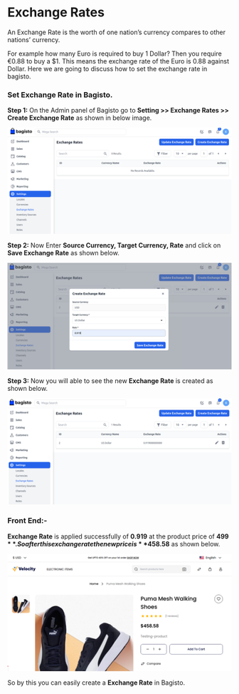 # Exchange Rates

An Exchange Rate is the worth of one nation’s currency compares to other nations’ currency.

For example how many Euro is required to buy 1 Dollar? Then you require €0.88 to buy a $1. This means the exchange rate of the Euro is 0.88 against Dollar. Here we are going to discuss how to set the exchange rate in bagisto.

### Set Exchange Rate in Bagisto.

**Step 1:** On the Admin panel of Bagisto go to **Setting >> Exchange Rates >> Create Exchange Rate** as shown in below image.

![Exchange Rate](../../assets/2.3.0/images/settings/exchangeRate.png)

**Step 2:** Now Enter **Source Currency, Target Currency, Rate** and click on **Save Exchange Rate** as shown below.

![Exchange Rate Configuration](../../assets/2.3.0/images/settings/exchangerateConfigurations.png)

**Step 3:** Now you will able to see the new **Exchange Rate** is created as shown below.

![Exchange Rate Grid](../../assets/2.3.0/images/settings/exchangerateGrid.png)

### Front End:-

**Exchange Rate** is applied successfully of **0.919** at the product price of **$499**.So after this exchange rate the new price is **$458.58** as shown below.

![Exchange Rate Configuration](../../assets/2.3.0/images/settings/exchangeOutput.png)

So by this you can easily create a **Exchange Rate** in Bagisto. 